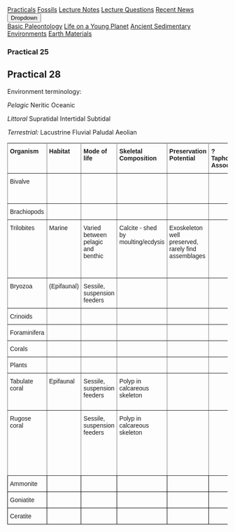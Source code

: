 <div class="navbar">
  <a href="practicals">Practicals</a>
  <a href="fossils">Fossils</a>
  <a href="LectureNotes">Lecture Notes</a>
  <a href="LectureQs">Lecture Questions</a>
  <a href="RecentNews">Recent News</a>
  <div class="dropdown">
    <button class="dropbtn">Dropdown 
      <i class="fa fa-caret-down"></i>
    </button>
    <div class="dropdown-content">
      <a href="basicpaleo">Basic Paleontology</a>
      <a href="LYP">Life on a Young Planet</a>
      <a href="AncientSeds">Ancient Sedimentary Environments</a>
      <a href="EarthMaterials">Earth Materials</a>
    </div>
  </div> 
</div>


### Practical 25

## Practical 28

Environment terminology:

_Pelagic_
Neritic
Oceanic

_Littoral_
Supratidal
Intertidal
Subtidal

_Terrestrial:_
Lacustrine
Fluvial
Paludal
Aeolian

<style type="text/css">
.tg  {border-collapse:collapse;border-spacing:0;}
.tg td{font-family:Arial, sans-serif;font-size:14px;padding:10px 5px;border-style:solid;border-width:1px;overflow:hidden;word-break:normal;border-color:black;}
.tg th{font-family:Arial, sans-serif;font-size:14px;font-weight:normal;padding:10px 5px;border-style:solid;border-width:1px;overflow:hidden;word-break:normal;border-color:black;}
.tg .tg-fymr{font-weight:bold;border-color:inherit;text-align:left;vertical-align:top}
.tg .tg-0pky{border-color:inherit;text-align:left;vertical-align:top}
.tg .tg-0lax{text-align:left;vertical-align:top}
</style>
<table class="tg">
  <tr>
    <th class="tg-fymr">Organism</th>
    <th class="tg-fymr">Habitat</th>
    <th class="tg-fymr">Mode of life</th>
    <th class="tg-fymr">Skeletal Composition<br></th>
    <th class="tg-fymr">Preservation Potential</th>
    <th class="tg-fymr">?Taphonomic Association?</th>
    <th class="tg-fymr">Geological Utility</th>
    <th class="tg-fymr">Additional Details</th>
    <th class="tg-fymr">Extinction?</th>
  </tr>
  <tr>
    <td class="tg-0pky">Bivalve</td>
    <td class="tg-0pky"></td>
    <td class="tg-0pky"></td>
    <td class="tg-0pky"></td>
    <td class="tg-0pky"></td>
    <td class="tg-0pky"></td>
    <td class="tg-0pky">Depositional environment; biostratigraphy</td>
    <td class="tg-0pky"></td>
    <td class="tg-0pky"></td>
  </tr>
  <tr>
    <td class="tg-0pky">Brachiopods</td>
    <td class="tg-0pky"></td>
    <td class="tg-0pky"></td>
    <td class="tg-0pky"></td>
    <td class="tg-0pky"></td>
    <td class="tg-0pky"></td>
    <td class="tg-0pky"></td>
    <td class="tg-0pky"></td>
    <td class="tg-0pky"></td>
  </tr>
  <tr>
    <td class="tg-0pky">Trilobites</td>
    <td class="tg-0pky">Marine</td>
    <td class="tg-0pky">Varied between pelagic and benthic</td>
    <td class="tg-0pky">Calcite - shed by moulting/ecdysis</td>
    <td class="tg-0pky">Exoskeleton well preserved, rarely find assemblages</td>
    <td class="tg-0pky"></td>
    <td class="tg-0pky">Index fossil</td>
    <td class="tg-0pky">Cruziana trace fossil indicates one style of feeding</td>
    <td class="tg-0pky">Particularly affected by End-Ordovician, extinction at End-Permian</td>
  </tr>
  <tr>
    <td class="tg-0pky">Bryozoa</td>
    <td class="tg-0pky">(Epifaunal)</td>
    <td class="tg-0pky">Sessile, suspension feeders</td>
    <td class="tg-0pky"></td>
    <td class="tg-0pky"></td>
    <td class="tg-0pky"></td>
    <td class="tg-0pky"></td>
    <td class="tg-0pky"></td>
    <td class="tg-0pky"></td>
  </tr>
  <tr>
    <td class="tg-0pky">Crinoids</td>
    <td class="tg-0pky"></td>
    <td class="tg-0pky"></td>
    <td class="tg-0pky"></td>
    <td class="tg-0pky"></td>
    <td class="tg-0pky"></td>
    <td class="tg-0pky"></td>
    <td class="tg-0pky"></td>
    <td class="tg-0pky"></td>
  </tr>
  <tr>
    <td class="tg-0pky">Foraminifera</td>
    <td class="tg-0pky"></td>
    <td class="tg-0pky"></td>
    <td class="tg-0pky"></td>
    <td class="tg-0pky"></td>
    <td class="tg-0pky"></td>
    <td class="tg-0pky"></td>
    <td class="tg-0pky"></td>
    <td class="tg-0pky"></td>
  </tr>
  <tr>
    <td class="tg-0pky">Corals</td>
    <td class="tg-0pky"></td>
    <td class="tg-0pky"></td>
    <td class="tg-0pky"></td>
    <td class="tg-0pky"></td>
    <td class="tg-0pky"></td>
    <td class="tg-0pky"></td>
    <td class="tg-0pky"></td>
    <td class="tg-0pky"></td>
  </tr>
  <tr>
    <td class="tg-0pky">Plants</td>
    <td class="tg-0pky"></td>
    <td class="tg-0pky"></td>
    <td class="tg-0pky"></td>
    <td class="tg-0pky"></td>
    <td class="tg-0pky"></td>
    <td class="tg-0pky"></td>
    <td class="tg-0pky"></td>
    <td class="tg-0pky"></td>
  </tr>
  <tr>
    <td class="tg-0pky">Tabulate coral</td>
    <td class="tg-0pky">Epifaunal</td>
    <td class="tg-0pky">Sessile, suspension feeders</td>
    <td class="tg-0pky">Polyp in calcareous skeleton<br></td>
    <td class="tg-0pky"></td>
    <td class="tg-0pky"></td>
    <td class="tg-0pky">Biostratigraphy (e.g. Lower Carboniferous)<br></td>
    <td class="tg-0pky">Almost always colonial; features: septa</td>
    <td class="tg-0pky">End-Permian</td>
  </tr>
  <tr>
    <td class="tg-0pky">Rugose coral</td>
    <td class="tg-0pky"></td>
    <td class="tg-0pky">Sessile, suspension feeders</td>
    <td class="tg-0pky">Polyp in calcareous skeleton<br></td>
    <td class="tg-0pky"></td>
    <td class="tg-0pky"></td>
    <td class="tg-0pky">Biostratigraphy (e.g. Lower Carboniferous); determination of rate of rotation of Earth (growth lines)<br></td>
    <td class="tg-0pky">Predominantly solitary; features: preserved as corallites</td>
    <td class="tg-0pky">End-Permian</td>
  </tr>
  <tr>
    <td class="tg-0lax">Ammonite</td>
    <td class="tg-0lax"></td>
    <td class="tg-0lax"></td>
    <td class="tg-0lax"></td>
    <td class="tg-0lax"></td>
    <td class="tg-0lax"></td>
    <td class="tg-0lax"></td>
    <td class="tg-0lax"></td>
    <td class="tg-0lax"></td>
  </tr>
  <tr>
    <td class="tg-0lax">Goniatite</td>
    <td class="tg-0lax"></td>
    <td class="tg-0lax"></td>
    <td class="tg-0lax"></td>
    <td class="tg-0lax"></td>
    <td class="tg-0lax"></td>
    <td class="tg-0lax"></td>
    <td class="tg-0lax"></td>
    <td class="tg-0lax"></td>
  </tr>
  <tr>
    <td class="tg-0lax">Ceratite</td>
    <td class="tg-0lax"></td>
    <td class="tg-0lax"></td>
    <td class="tg-0lax"></td>
    <td class="tg-0lax"></td>
    <td class="tg-0lax"></td>
    <td class="tg-0lax"></td>
    <td class="tg-0lax"></td>
    <td class="tg-0lax"></td>
  </tr>
</table>

